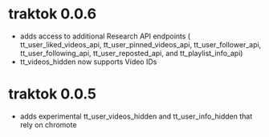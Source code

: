 # traktok 0.0.6

* adds access to additional Research API endpoints ( tt_user_liked_videos_api, tt_user_pinned_videos_api, tt_user_follower_api, tt_user_following_api, tt_user_reposted_api, and tt_playlist_info_api)
* tt_videos_hidden now supports Video IDs

# traktok 0.0.5

* adds experimental tt_user_videos_hidden and tt_user_info_hidden that rely on chromote
